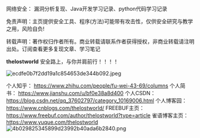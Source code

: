 网络安全：
漏洞分析复现、Java开发学习记录、python代码学习记录

免责声明：主页提供安全工具、程序(方法)可能带有攻击性，仅供安全研究与教学之用，风险自负!

转载声明：著作权归作者所有。商业转载请联系作者获得授权，非商业转载请注明出处。订阅查看更多复现文章、学习笔记

**thelostworld**
安全路上，与你并肩前行！！！！

![ecdfe0b7f2dd19a1c854653de344b092.jpeg](evernotecid://3460F8E8-923C-4A46-A152-FD8E181842A5/appyinxiangcom/32327321/ENNote/p5?hash=ecdfe0b7f2dd19a1c854653de344b092)

个人知乎：
https://www.zhihu.com/people/fu-wei-43-69/columns
个人简书：
https://www.jianshu.com/u/bf0e38a8d400
个人CSDN：https://blog.csdn.net/qq_37602797/category_10169006.html
个人博客园：
https://www.cnblogs.com/thelostworld/
FREEBUF主页：https://www.freebuf.com/author/thelostworld?type=article
雀语博客主页：https://www.yuque.com/thelostworld
![4b029825345899d23992b40ada6b2840.png](evernotecid://3460F8E8-923C-4A46-A152-FD8E181842A5/appyinxiangcom/32327321/ENNote/p5?hash=4b029825345899d23992b40ada6b2840)
